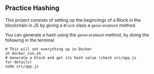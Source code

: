 ## Practice Hashing

This project consists of setting up the beginnings of a Block
in the blockchain in JS by giving a `Block` class a `generateHash`
method.

You can generate a hash using the `generateHash` method, by
doing the following in the terminal

```
# This will set everything up in Docker
sh docker_run.sh
# Generate a block and get its hash value (check src/app.js
for details)
node src/app.js
```

